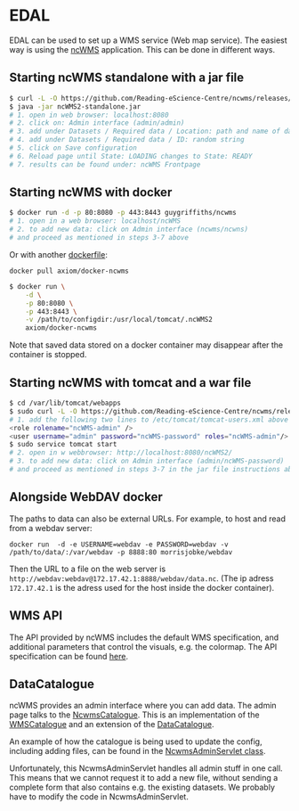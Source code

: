 # EDAL
EDAL can be used to set up a WMS service (Web map service).
The easiest way is using the [ncWMS](https://github.com/Reading-eScience-Centre/ncwms) application. 
This can be done in different ways.

## Starting ncWMS standalone with a jar file 

```bash
$ curl -L -O https://github.com/Reading-eScience-Centre/ncwms/releases/download/ncwms-2.2.11/ncWMS2-standalone.jar
$ java -jar ncWMS2-standalone.jar
# 1. open in web browser: localhost:8080
# 2. click on: Admin interface (admin/admin)
# 3. add under Datasets / Required data / Location: path and name of data file (.nc)
# 4. add under Datasets / Required data / ID: random string
# 5. click on Save configuration
# 6. Reload page until State: LOADING changes to State: READY
# 7. results can be found under: ncWMS Frontpage
```

## Starting ncWMS with docker

```bash
$ docker run -d -p 80:8080 -p 443:8443 guygriffiths/ncwms
# 1. open in a web browser: localhost/ncWMS
# 2. to add new data: click on Admin interface (ncwms/ncwns)
# and proceed as mentioned in steps 3-7 above
```

Or with another [dockerfile](https://github.com/axiom-data-science/docker-ncwms):

`docker pull axiom/docker-ncwms`

```bash
$ docker run \
    -d \
    -p 80:8080 \
    -p 443:8443 \
    -v /path/to/configdir:/usr/local/tomcat/.ncWMS2
    axiom/docker-ncwms
 ```
 
Note that saved data stored on a docker container may disappear after the container is stopped.

## Starting ncWMS with tomcat and a war file

```bash
$ cd /var/lib/tomcat/webapps
$ sudo curl -L -O https://github.com/Reading-eScience-Centre/ncwms/releases/download/ncwms-2.2.11/ncWMS2.war
# 1. add the following two lines to /etc/tomcat/tomcat-users.xml above </tomcat-users>
<role rolename="ncWMS-admin" />
<user username="admin" password="ncWMS-password" roles="ncWMS-admin"/>
$ sudo service tomcat start
# 2. open in w webbrowser: http://localhost:8080/ncWMS2/
# 3. to add new data: click on Admin interface (admin/ncWMS-password)
# and proceed as mentioned in steps 3-7 in the jar file instructions above
```
## Alongside WebDAV docker
The paths to data can also be external URLs. For example, to host and read from a webdav server:

```
docker run  -d -e USERNAME=webdav -e PASSWORD=webdav -v /path/to/data/:/var/webdav -p 8888:80 morrisjobke/webdav
```

Then the URL to a file on the web server is `http://webdav:webdav@172.17.42.1:8888/webdav/data.nc`. (The ip adress `172.17.42.1` is the adress used for the host inside the docker container).

## WMS API
The API provided by ncWMS includes the default WMS specification, and additional parameters that control the visuals, e.g. the colormap. The API specification can be found [here](https://reading-escience-centre.gitbooks.io/ncwms-user-guide/content/04-usage.html). 

## DataCatalogue
ncWMS provides an admin interface where you can add data. The admin page talks to the [NcwmsCatalogue](https://github.com/Reading-eScience-Centre/ncwms/blob/master/src/main/java/uk/ac/rdg/resc/edal/ncwms/NcwmsCatalogue.java). This is an implementation of the [WMSCatalogue](https://github.com/Reading-eScience-Centre/edal-java/blob/master/wms/src/main/java/uk/ac/rdg/resc/edal/wms/WmsCatalogue.java) and an extension of the [DataCatalogue](https://github.com/Reading-eScience-Centre/edal-java/blob/master/xml-catalogue/src/main/java/uk/ac/rdg/resc/edal/catalogue/DataCatalogue.java).

An example of how the catalogue is being used to update the config, including adding files, can be found in the [NcwmsAdminServlet class](https://github.com/Reading-eScience-Centre/ncwms/blob/master/src/main/java/uk/ac/rdg/resc/edal/ncwms/NcwmsAdminServlet.java#L254). 

Unfortunately, this NcwmsAdminServlet handles all admin stuff in one call. This means that we cannot request it to add a new file, without sending a complete form that also contains e.g. the existing datasets. We probably have to modify the code in NcwmsAdminServlet.
